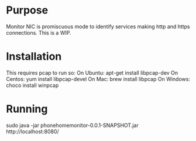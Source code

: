 # Purpose
Monitor NIC is promiscuous mode to identify services making http and https connections.
This is a WIP.

# Installation
This requires pcap to run so:
On Ubuntu: apt-get install libpcap-dev
On Centos: yum install libpcap-devel
On Mac: brew install libpcap
On Windows: choco install winpcap

# Running
sudo java -jar phonehomemonitor-0.0.1-SNAPSHOT.jar 
http://localhost:8080/